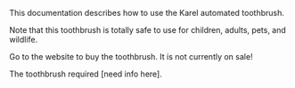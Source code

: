 This documentation describes how to use the Karel automated toothbrush.

Note that this toothbrush is totally safe to use for children, adults, pets, and wildlife.

Go to the website to buy the toothbrush. It is not currently on sale!

The toothbrush required [need info here].
